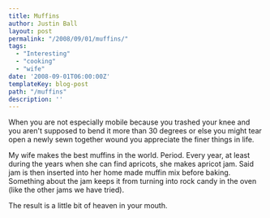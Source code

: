 ```yaml
---
title: Muffins
author: Justin Ball
layout: post
permalink: "/2008/09/01/muffins/"
tags:
  - "Interesting"
  - "cooking"
  - "wife"
date: '2008-09-01T06:00:00Z'
templateKey: blog-post
path: "/muffins"
description: ''
---
```


When you are not especially mobile because you trashed your knee and you aren't supposed to bend it more than 30 degrees or else you might tear open a newly sewn together wound you appreciate the finer things in life.

My wife makes the best muffins in the world. Period. Every year, at least during the years when she can find apricots, she makes apricot jam. Said jam is then inserted into her home made muffin mix before baking. Something about the jam keeps it from turning into rock candy in the oven (like the other jams we have tried).

The result is a little bit of heaven in your mouth.
